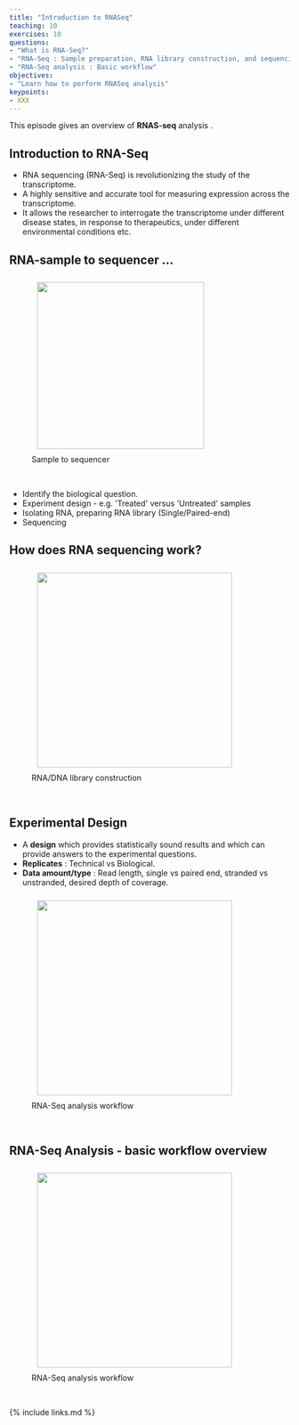 ```yaml
---
title: "Introduction to RNASeq"
teaching: 10
exercises: 10
questions:
- "What is RNA-Seq?"
- "RNA-Seq : Sample preparation, RNA library construction, and sequencing? "
- "RNA-Seq analysis : Basic workflow"
objectives:
- "Learn how to perform RNASeq analysis"
keypoints:
- XXX
---
```


This episode gives an overview of  **RNAS-seq** analysis . 

## Introduction to RNA-Seq

- RNA sequencing (RNA-Seq) is revolutionizing the study of the transcriptome. 
- A highly sensitive and accurate tool for measuring expression across the transcriptome.
- It allows the researcher to interrogate the transcriptome under different disease states, in response to therapeutics, under different environmental conditions etc.

## RNA-sample to sequencer ... 

<figure>
  <img src="{{ page.root }}/fig/sample_to_sequencer.png" style="margin:10px;height:300px"/>
    <figcaption> Sample to sequencer </figcaption>
</figure><br>
  
- Identify the biological question.  
- Experiment design - e.g. 'Treated' versus 'Untreated' samples
- Isolating RNA, preparing RNA library (Single/Paired-end)
- Sequencing 

## How does RNA sequencing work?
  <figure>
  
  <img src="{{ page.root }}/fig/chemistry.png" style="margin:10px;height:350px"/>
  <figcaption> RNA/DNA library construction </figcaption>
</figure><br> 

## Experimental Design
- A **design** which provides statistically sound results and which can provide answers to the experimental questions.
- **Replicates**   : Technical vs Biological.
- **Data amount/type** : Read length, single vs paired end, 
                    stranded vs unstranded, desired depth of coverage.

<figure>
  <img src="{{ page.root }}/fig/Design.png" style="margin:10px;height:350px"/>
  <figcaption> RNA-Seq analysis workflow </figcaption>
</figure><br>


## RNA-Seq Analysis - basic workflow overview

<figure>
  <img src="{{ page.root }}/fig/rnaseq_workflow.png" style="margin:10px;height:350px"/>
  <figcaption> RNA-Seq analysis workflow </figcaption>
</figure><br>








{% include links.md %}
